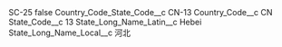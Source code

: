 <?xml version="1.0" encoding="UTF-8"?>
<CustomMetadata xmlns="http://soap.sforce.com/2006/04/metadata" xmlns:xsi="http://www.w3.org/2001/XMLSchema-instance" xmlns:xsd="http://www.w3.org/2001/XMLSchema">
    <label>SC-25</label>
    <protected>false</protected>
    <values>
        <field>Country_Code_State_Code__c</field>
        <value xsi:type="xsd:string">CN-13</value>
    </values>
    <values>
        <field>Country_Code__c</field>
        <value xsi:type="xsd:string">CN</value>
    </values>
    <values>
        <field>State_Code__c</field>
        <value xsi:type="xsd:string">13</value>
    </values>
    <values>
        <field>State_Long_Name_Latin__c</field>
        <value xsi:type="xsd:string">Hebei</value>
    </values>
    <values>
        <field>State_Long_Name_Local__c</field>
        <value xsi:type="xsd:string">河北</value>
    </values>
</CustomMetadata>
